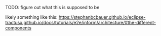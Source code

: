 TODO: figure out what this is supposed to be

likely something like this:
https://stephanbcbauer.github.io/eclipse-tractusx.github.io/docs/tutorials/e2e/inform/architecture/#the-different-components
